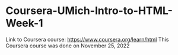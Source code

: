 # Coursera-UMich-Intro-to-HTML-Week-1

Link to Coursera course: https://www.coursera.org/learn/html
This Coursera course was done on November 25, 2022
